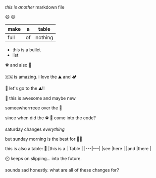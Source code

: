 _this is another_ markdown file

:smile: :blush:

| make | a | table |
|---|---|---|
|full |of |nothing |

* this is a bullet
* list

⚽ and also 🧦

🇨🇦 is amazing. i love the ⛰️ and 🏕️

🥾 let's go to the ⛰️!! 

🤙 this is awesome and maybe new

someewherrreee over the 🌈

since when did the ⚽ 🎈 come into the code?

saturday changes _everything_

but sunday morning is the best for 🏃‍♀️

this is also a table: 🌳
|this is a | Table |
|---|---|
|see |here |
|and |there |

⏲️ keeps on slipping... into the future.

sounds sad honestly. what are all of these changes for?
